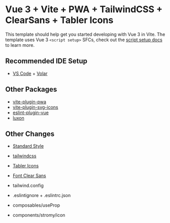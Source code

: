 # Vue 3 + Vite + PWA + TailwindCSS + ClearSans + Tabler Icons

This template should help get you started developing with Vue 3 in Vite. The template uses Vue 3 `<script setup>` SFCs, check out the [script setup docs](https://v3.vuejs.org/api/sfc-script-setup.html#sfc-script-setup) to learn more.

## Recommended IDE Setup

- [VS Code](https://code.visualstudio.com/) + [Volar](https://marketplace.visualstudio.com/items?itemName=johnsoncodehk.volar)


## Other Packages

- [vite-plugin-pwa](https://github.com/antfu/vite-plugin-pwa)
- [vite-plugin-svg-icons](https://github.com/vbenjs/vite-plugin-svg-icons)
- [eslint-plugin-vue](https://github.com/vuejs/eslint-plugin-vue)
- [luxon](https://github.com/moment/luxon)


## Other Changes
- [Standard Style](https://standardjs.com/)
- [tailwindcss](https://tailwindcss.com/)
- [Tabler Icons](https://tabler-icons.io/)
- [Font Clear Sans](https://github.com/fontsource/fontsource/tree/main/fonts/other/clear-sans#readme)

- tailwind.config
- .eslintignore + .eslintrc.json
- composables/useProp
- components/stromy/icon






